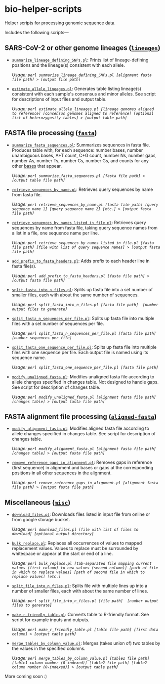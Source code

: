 # bio-helper-scripts
Helper scripts for processing genomic sequence data.

Includes the following scripts—

## SARS-CoV-2 or other genome lineages ([`lineages`](/lineages))
   
- [`summarize_lineage_defining_SNPs.pl`](/lineages/summarize_lineage_defining_SNPs.pl): Prints list of lineage-defining positions and the lineage(s) consistent with each allele.

   _Usage: `perl summarize_lineage_defining_SNPs.pl [alignment fasta file path] > [output file path]`_
   
- [`estimate_allele_lineages.pl`](/lineages/estimate_allele_lineages.pl): Generates table listing lineage(s) consistent with each sample's consensus and minor alleles. See script for descriptions of input files and output table.

   _Usage: `perl estimate_allele_lineages.pl [lineage genomes aligned to reference] [consensus genomes aligned to reference] [optional list of heterozygosity tables] > [output table path]`_

## FASTA file processing ([`fasta`](/fasta))
- [`summarize_fasta_sequences.pl`](/fasta/summarize_fasta_sequences.pl): Summarizes sequences in fasta file. Produces table with, for each sequence: number bases, number unambiguous bases, A+T count, C+G count, number Ns, number gaps, number As, number Ts, number Cs, number Gs, and counts for any other [bases](https://en.wikipedia.org/wiki/Nucleic_acid_notation) that appear.

   _Usage: `perl summarize_fasta_sequences.pl [fasta file path] > [output table file path]`_

- [`retrieve_sequences_by_name.pl`](/fasta/retrieve_sequences_by_name.pl): Retrieves query sequences by name from fasta file.

   _Usage: `perl retrieve_sequences_by_name.pl [fasta file path] [query sequence name 1] [query sequence name 2] [etc.] > [output fasta file path]`_

- [`retrieve_sequences_by_names_listed_in_file.pl`](/fasta/retrieve_sequences_by_names_listed_in_file.pl): Retrieves query sequences by name from fasta file, taking query sequence names from a list in a file, one sequence name per line.

   _Usage: `perl retrieve_sequences_by_names_listed_in_file.pl [fasta file path] [file with list of query sequence names] > [output fasta file path]`_
   
- [`add_prefix_to_fasta_headers.pl`](/fasta/add_prefix_to_fasta_headers.pl): Adds prefix to each header line in fasta file(s).

   _Usage: `perl add_prefix_to_fasta_headers.pl [fasta file path] > [output fasta file path]`_

- [`split_fasta_into_n_files.pl`](/fasta/split_fasta_into_n_files.pl): Splits up fasta file into a set number of smaller files, each with about the same number of sequences.

   _Usage: `perl split_fasta_into_n_files.pl [fasta file path]  [number output files to generate]`_
   
- [`split_fasta_n_sequences_per_file.pl`](/fasta/split_fasta_n_sequences_per_file.pl): Splits up fasta file into multiple files with a set number of sequences per file.

   _Usage: `perl split_fasta_n_sequences_per_file.pl [fasta file path]  [number sequences per file]`_
   
- [`split_fasta_one_sequence_per_file.pl`](/fasta/split_fasta_one_sequence_per_file.pl): Splits up fasta file into multiple files with one sequence per file. Each output file is named using its sequence name.

   _Usage: `perl split_fasta_one_sequence_per_file.pl [fasta file path]`_
   
- [`modify_unaligned_fasta.pl`](/fasta/modify_unaligned_fasta.pl): Modifies unaligned fasta file according to allele changes specified in changes table. Not designed to handle gaps. See script for description of changes table.

   _Usage: `perl modify_unaligned_fasta.pl [alignment fasta file path] [changes table] > [output fasta file path]`_
   
## FASTA alignment file processing ([`aligned-fasta`](/aligned-fasta))
- [`modify_alignment_fasta.pl`](/aligned-fasta/modify_alignment_fasta.pl): Modifies aligned fasta file according to allele changes specified in changes table. See script for description of changes table.

   _Usage: `perl modify_alignment_fasta.pl [alignment fasta file path] [changes table] > [output fasta file path]`_

- [`remove_reference_gaps_in_alignment.pl`](/aligned-fasta/remove_reference_gaps_in_alignment.pl): Removes gaps in reference (first sequence) in alignment and bases or gaps at the corresponding positions in all other sequences in the alignment.

   _Usage: `perl remove_reference_gaps_in_alignment.pl [alignment fasta file path] > [output fasta file path]`_

## Miscellaneous ([`misc`](/misc))
- [`download_files.pl`](/misc/download_files.pl): Downloads files listed in input file from online or from google storage bucket.

   _Usage: `perl download_files.pl [file with list of files to download] [optional output directory]`_

- [`bulk_replace.pl`](/misc/bulk_replace.pl): Replaces all occurrences of values to mapped replacement values. Values to replace must be surrounded by whitespace or appear at the start or end of a line.

   _Usage: `perl bulk_replace.pl [tab-separated file mapping current values (first column) to new values (second column)] [path of file in which to replace values] [path of second file in which to replace values] [etc.]`_

- [`split_file_into_n_files.pl`](/misc/split_file_into_n_files.pl): Splits file with multiple lines up into a number of smaller files, each with about the same number of lines.

   _Usage: `perl split_file_into_n_files.pl [file path]  [number output files to generate]`_
   
- [`make_r_friendly_table.pl`](/misc/make_r_friendly_table.pl): Converts table to R-friendly format. See script for example inputs and outputs.

   _Usage: `perl make_r_friendly_table.pl [table file path] [first data column] > [output table path]`_
   
- [`merge_tables_by_column_value.pl`](/misc/merge_tables_by_column_value.pl): Merges (takes union of) two tables by the values in the specified columns.

   _Usage: `perl merge_tables_by_column_value.pl [table1 file path] [table1 column number (0-indexed)] [table2 file path] [table2 column number (0-indexed)] > [output table path]`_

More coming soon :)
